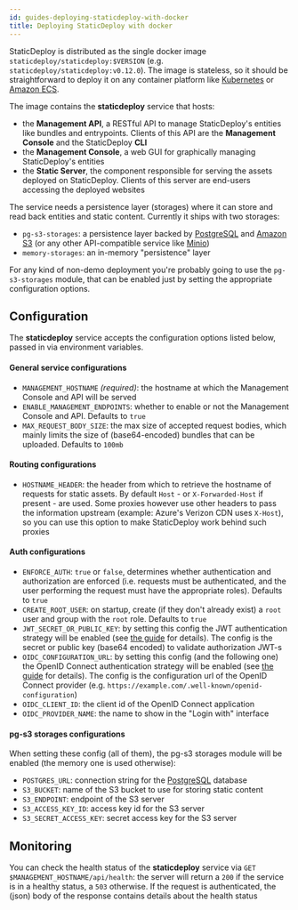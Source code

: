 ```yaml
---
id: guides-deploying-staticdeploy-with-docker
title: Deploying StaticDeploy with docker
---
```


StaticDeploy is distributed as the single docker image
`staticdeploy/staticdeploy:$VERSION` (e.g. `staticdeploy/staticdeploy:v0.12.0`).
The image is stateless, so it should be straightforward to deploy it on any
container platform like [Kubernetes](https://kubernetes.io/) or
[Amazon ECS](https://aws.amazon.com/ecs/).

The image contains the **staticdeploy** service that hosts:

- the **Management API**, a RESTful API to manage StaticDeploy's entities like
  bundles and entrypoints. Clients of this API are the **Management Console**
  and the StaticDeploy **CLI**
- the **Management Console**, a web GUI for graphically managing StaticDeploy's
  entities
- the **Static Server**, the component responsible for serving the assets
  deployed on StaticDeploy. Clients of this server are end-users accessing the
  deployed websites

The service needs a persistence layer (storages) where it can store and read
back entities and static content. Currently it ships with two storages:

- `pg-s3-storages`: a persistence layer backed by
  [PostgreSQL](https://www.postgresql.org/) and
  [Amazon S3](https://aws.amazon.com/s3/) (or any other API-compatible service
  like [Minio](https://minio.io/))
- `memory-storages`: an in-memory "persistence" layer

For any kind of non-demo deployment you're probably going to use the
`pg-s3-storages` module, that can be enabled just by setting the appropriate
configuration options.

## Configuration

The **staticdeploy** service accepts the configuration options listed below,
passed in via environment variables.

#### General service configurations

- `MANAGEMENT_HOSTNAME` _(required)_: the hostname at which the Management
  Console and API will be served
- `ENABLE_MANAGEMENT_ENDPOINTS`: whether to enable or not the Management Console
  and API. Defaults to `true`
- `MAX_REQUEST_BODY_SIZE`: the max size of accepted request bodies, which mainly
  limits the size of (base64-encoded) bundles that can be uploaded. Defaults to
  `100mb`

#### Routing configurations

- `HOSTNAME_HEADER`: the header from which to retrieve the hostname of requests
  for static assets. By default `Host` - or `X-Forwarded-Host` if present - are
  used. Some proxies however use other headers to pass the information upstream
  (example: Azure's Verizon CDN uses `X-Host`), so you can use this option to
  make StaticDeploy work behind such proxies

#### Auth configurations

- `ENFORCE_AUTH`: `true` or `false`, determines whether authentication and
  authorization are enforced (i.e. requests must be authenticated, and the user
  performing the request must have the appropriate roles). Defaults to `true`
- `CREATE_ROOT_USER`: on startup, create (if they don't already exist) a `root`
  user and group with the `root` role. Defaults to `true`
- `JWT_SECRET_OR_PUBLIC_KEY`: by setting this config the JWT authentication
  strategy will be enabled (see [the guide](/docs/guides-jwt-providers) for
  details). The config is the secret or public key (base64 encoded) to validate
  authorization JWT-s
- `OIDC_CONFIGURATION_URL`: by setting this config (and the following one) the
  OpenID Connect authentication strategy will be enabled (see
  [the guide](/docs/guides-openid-connect-providers) for details). The config is
  the configuration url of the OpenID Connect provider (e.g.
  `https://example.com/.well-known/openid-configuration`)
- `OIDC_CLIENT_ID`: the client id of the OpenID Connect application
- `OIDC_PROVIDER_NAME`: the name to show in the "Login with" interface

#### pg-s3 storages configurations

When setting these config (all of them), the pg-s3 storages module will be
enabled (the memory one is used otherwise):

- `POSTGRES_URL`: connection string for the
  [PostgreSQL](https://www.postgresql.org/) database
- `S3_BUCKET`: name of the S3 bucket to use for storing static content
- `S3_ENDPOINT`: endpoint of the S3 server
- `S3_ACCESS_KEY_ID`: access key id for the S3 server
- `S3_SECRET_ACCESS_KEY`: secret access key for the S3 server

## Monitoring

You can check the health status of the **staticdeploy** service via
`GET $MANAGEMENT_HOSTNAME/api/health`: the server will return a `200` if the
service is in a healthy status, a `503` otherwise. If the request is
authenticated, the (json) body of the response contains details about the health
status
